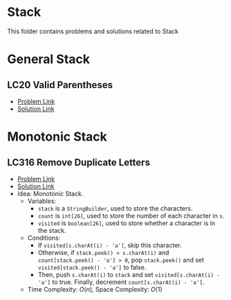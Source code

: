 # Stack
This folder contains problems and solutions related to Stack

# General Stack
## LC20 Valid Parentheses
* [Problem Link](https://leetcode.com/problems/valid-parentheses/)
* [Solution Link](../../LC0001_1000/LC0001_0100/LC0020_ValidParentheses.java)


# Monotonic Stack
## LC316 Remove Duplicate Letters
* [Problem Link](https://leetcode.com/problems/remove-duplicate-letters/)
* [Solution Link](../../LC0301_0400/LC0316_RemoveDuplicateLetters.java)
* Idea: Monotonic Stack. 
  * Variables:
    * `stack` is a `StringBuilder`, used to store the characters.
    * `count` is `int[26]`, used to store the number of each character in `s`.
    * `visited` is `boolean[26]`, used to store whether a character is in the stack.
  * Conditions: 
    * If `visited[s.charAt(i) - 'a']`, skip this character. 
    * Otherwise, if `stack.peek() > s.charAt(i)` and `count[stack.peek() - 'a'] > 0`, pop `stack.peek()` and set `visited[stack.peek() - 'a']` to false. 
    * Then, push `s.charAt(i)` to `stack` and set `visited[s.charAt(i) - 'a']` to true. Finally, decrement `count[s.charAt(i) - 'a']`.
  * Time Complexity: $O(n)$, Space Complexity: $O(1)$